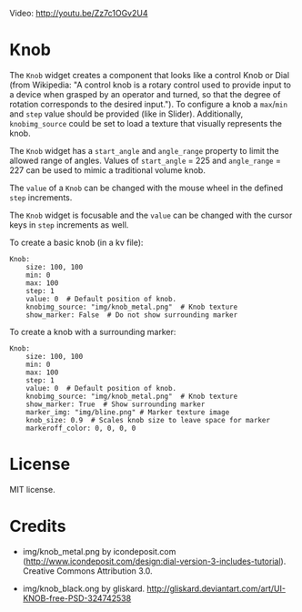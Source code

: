 Video: http://youtu.be/Zz7c1OGv2U4

Knob
====

The `Knob` widget creates a component that looks like a
control Knob or Dial (from Wikipedia: "A control knob is a rotary
control used to provide input to a device when grasped by an
operator and turned, so that the degree of rotation corresponds to
the desired input."). To configure a knob a `max`/`min` and `step` value
should be provided (like in Slider). Additionally, `knobimg_source`
could be set to load a texture that visually represents the knob.

The `Knob` widget has a `start_angle` and `angle_range` property to
limit the allowed range of angles. Values of `start_angle` = 225 and
`angle_range` = 227 can be used to mimic a traditional volume knob.

The `value` of a `Knob` can be changed with the mouse wheel in the defined
`step` increments.

The `Knob` widget is focusable and the `value` can be changed with the
cursor keys in `step` increments as well.

To create a basic knob (in a kv file):

    Knob:
        size: 100, 100
        min: 0
        max: 100
        step: 1
        value: 0  # Default position of knob.
        knobimg_source: "img/knob_metal.png"  # Knob texture
        show_marker: False  # Do not show surrounding marker

To create a knob with a surrounding marker:

    Knob:
        size: 100, 100
        min: 0
        max: 100
        step: 1
        value: 0  # Default position of knob.
        knobimg_source: "img/knob_metal.png"  # Knob texture
        show_marker: True  # Show surrounding marker
        marker_img: "img/bline.png" # Marker texture image
        knob_size: 0.9  # Scales knob size to leave space for marker
        markeroff_color: 0, 0, 0, 0

License
=======
MIT license.

Credits
=======

- img/knob_metal.png by icondeposit.com (http://www.icondeposit.com/design:dial-version-3-includes-tutorial). Creative Commons Attribution 3.0.

- img/knob_black.ong by gliskard. http://gliskard.deviantart.com/art/UI-KNOB-free-PSD-324742538
